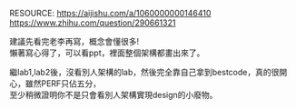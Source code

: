 RESOURCE:
https://aijishu.com/a/1060000000146410    
https://www.zhihu.com/question/290661321    

建議先看完老李再寫，概念會懂很多!    
懶著寫心得了，可以看ppt，裡面整個架構都畫出來了。    

繼lab1,lab2後，沒看別人架構的lab，然後完全靠自己拿到bestcode，真的很開心，雖然PERF只佔五分，    
至少稍微證明你不是只會看別人架構實現design的小廢物。    
